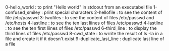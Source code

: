 0-hello_world :  to print "Hello world" in stdoout from an executabel file
1-confused_smiley : print special characters
2-hellofile : to see the content of file /etc/passwd
3-twofiles : to see the content of files /etc/passwd and /etc/hosts
4-lastline : to see the ten last liines of files /etc/passwd
4-lastline : to see the ten first liines of files /etc/passwd
6-third_line : to display the third lines of files /etc/passwd
8-cwd_state : to wrrite the result of ls -la in a file and create it if it doesn't exist
9-duplicate_last_line : duplicate last line of a file
